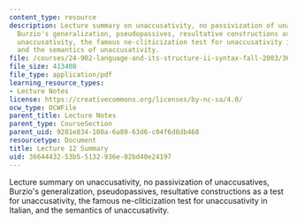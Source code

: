 ```yaml
---
content_type: resource
description: Lecture summary on unaccusativity, no passivization of unaccusatives,
  Burzio's generalization, pseudopassives, resultative constructions as a test for
  unaccusativity, the famous ne-cliticization test for unaccusativity in Italian,
  and the semantics of unaccusativity.
file: /courses/24-902-language-and-its-structure-ii-syntax-fall-2003/3664443253b55132936e02bd40e24197_ln12_13.pdf
file_size: 413408
file_type: application/pdf
learning_resource_types:
- Lecture Notes
license: https://creativecommons.org/licenses/by-nc-sa/4.0/
ocw_type: OCWFile
parent_title: Lecture Notes
parent_type: CourseSection
parent_uid: 9281e834-108a-6a89-63d6-c04f6d8db468
resourcetype: Document
title: Lecture 12 Summary
uid: 36644432-53b5-5132-936e-02bd40e24197
---
```

Lecture summary on unaccusativity, no passivization of unaccusatives, Burzio's generalization, pseudopassives, resultative constructions as a test for unaccusativity, the famous ne-cliticization test for unaccusativity in Italian, and the semantics of unaccusativity.